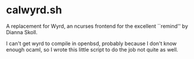 # calwyrd.sh

A replacement for Wyrd, an ncurses frontend for the excellent ``remind'' by Dianna Skoll.

I can't get wyrd to compile in openbsd, probably because I don't know enough ocaml, so I wrote this little script to do the job not quite as well.
